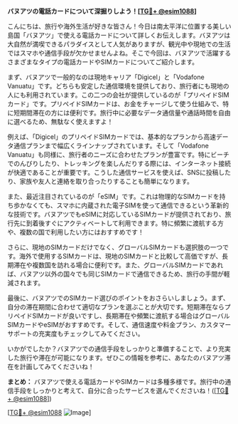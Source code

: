 **バヌアツの電話カードについて深掘りしよう！[[TG💪+ @esim1088](https://t.me/s/esim1088)]**

こんにちは、旅行や海外生活が好きな皆さん！今日は南太平洋に位置する美しい島国「バヌアツ」で使える電話カードについて詳しくお伝えします。バヌアツは大自然が満喫できるパラダイスとして人気がありますが、観光中や現地での生活ではスマホや通信手段が欠かせませんよね。そこで今回は、バヌアツで活躍するさまざまなタイプの電話カードやSIMカードについてご紹介します。

まず、バヌアツで一般的なのは現地キャリア「Digicel」と「Vodafone Vanuatu」です。どちらも安定した通信環境を提供しており、旅行者にも現地の人にも利用されています。この二つの会社が提供しているのが「プリペイドSIMカード」です。プリペイドSIMカードは、お金をチャージして使う仕組みで、特に短期間滞在の方には便利です。旅行中に必要なデータ通信量や通話時間を自由に選べるため、無駄なく使えますよ！

例えば、「Digicel」のプリペイドSIMカードでは、基本的なプランから高速データ通信プランまで幅広くラインナップされています。そして「Vodafone Vanuatu」も同様に、旅行者のニーズに合わせたプランが豊富です。特にビーチでのんびりしたり、トレッキングを楽しんだりする際には、インターネット接続が快適であることが重要です。こうした通信サービスを使えば、SNSに投稿したり、家族や友人と連絡を取り合ったりすることも簡単になります。

また、最近注目されているのが「eSIM」です。これは物理的なSIMカードを持ち歩かなくても、スマホに内蔵された電子SIMを使って通信できるという革新的な技術です。バヌアツでもeSIMに対応しているSIMカードが提供されており、旅行先に到着後すぐにアクティベートして利用できます。特に頻繁に渡航する方や、複数の国で利用したい方にはおすすめです！

さらに、現地のSIMカードだけでなく、グローバルSIMカードも選択肢の一つです。海外で使用するSIMカードは、現地のSIMカードと比較して高価ですが、長期滞在や複数国を訪れる場合に便利です。また、グローバルSIMカードであれば、バヌアツ以外の国々でも同じSIMカードで通信できるため、旅行の手間が軽減されます。

最後に、バヌアツでのSIMカード選びのポイントをおさらいしましょう。まず、自分の滞在期間に合わせて適切なプランを選ぶことが大切です。短期滞在ならプリペイドSIMカードが良いですし、長期滞在や頻繁に渡航する場合はグローバルSIMカードやeSIMがおすすめです。そして、通信速度や料金プラン、カスタマーサポートの充実度もチェックしてみてください。

いかがでしたか？バヌアツでの通信手段をしっかりと準備することで、より充実した旅行や滞在が可能になります。ぜひこの情報を参考に、あなたのバヌアツ滞在を計画してみてくださいね！

**まとめ：** バヌアツで使える電話カードやSIMカードは多種多様です。旅行中の通信手段をしっかりと考えて、自分に合ったサービスを選んでくださいね！([[TG💪+ @esim1088](https://t.me/s/esim1088)])

[[TG💪+ @esim1088](https://t.me/s/esim1088) ![Image](https://i.postimg.cc/Y0z9fWf4/image.png)]